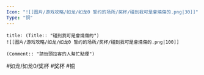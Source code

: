 ```yaml
---
Icon: "![[图片/游戏攻略/如龙/如龙0 誓约的场所/奖杯/碰到我可是會燒傷的.png|30]]"
Type: "铜"
---
```

```ad-common-bronze-trophy
title: (Title:: "碰到我可是會燒傷的")
![[图片/游戏攻略/如龙/如龙0 誓约的场所/奖杯/碰到我可是會燒傷的.png|100]]

(Comment:: "請街頭拉客的人幫忙點煙")
```

#如龙/如龙0/奖杯 #奖杯 #铜

